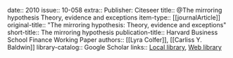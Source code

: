 date:: 2010
issue:: 10-058
extra:: Publisher: Citeseer
title:: @The mirroring hypothesis Theory, evidence and exceptions
item-type:: [[journalArticle]]
original-title:: "The mirroring hypothesis: Theory, evidence and exceptions"
short-title:: The mirroring hypothesis
publication-title:: Harvard Business School Finance Working Paper
authors:: [[Lyra Colfer]], [[Carliss Y. Baldwin]]
library-catalog:: Google Scholar
links:: [Local library](zotero://select/library/items/V8X3C5KH), [Web library](https://www.zotero.org/users/6520516/items/V8X3C5KH)
